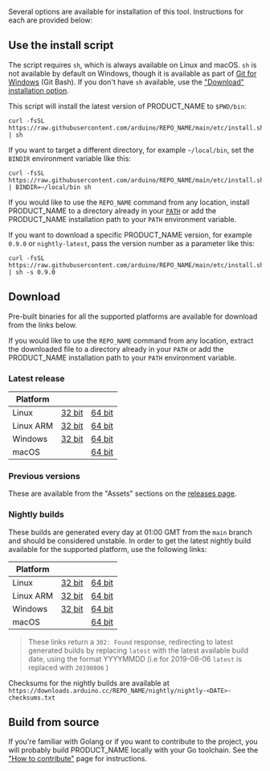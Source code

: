 <!-- Source: https://github.com/arduino/tooling-project-assets/blob/main/other/installation-script/installation.md -->

Several options are available for installation of this tool. Instructions for each are provided below:

## Use the install script

The script requires `sh`, which is always available on Linux and macOS. `sh` is not available by default on Windows,
though it is available as part of [Git for Windows](https://gitforwindows.org/) (Git Bash). If you don't have `sh`
available, use the ["Download" installation option](#download).

This script will install the latest version of PRODUCT_NAME to `$PWD/bin`:

```
curl -fsSL https://raw.githubusercontent.com/arduino/REPO_NAME/main/etc/install.sh | sh
```

If you want to target a different directory, for example `~/local/bin`, set the `BINDIR` environment variable like this:

```
curl -fsSL https://raw.githubusercontent.com/arduino/REPO_NAME/main/etc/install.sh | BINDIR=~/local/bin sh
```

If you would like to use the `REPO_NAME` command from any location, install PRODUCT_NAME to a directory already in
your [`PATH`](https://en.wikipedia.org/wiki/PATH%5F%28variable%29) or add the PRODUCT_NAME installation path to your
`PATH` environment variable.

If you want to download a specific PRODUCT_NAME version, for example `0.9.0` or `nightly-latest`, pass the version
number as a parameter like this:

```
curl -fsSL https://raw.githubusercontent.com/arduino/REPO_NAME/main/etc/install.sh | sh -s 0.9.0
```

## Download

Pre-built binaries for all the supported platforms are available for download from the links below.

If you would like to use the `REPO_NAME` command from any location, extract the downloaded file to a directory
already in your `PATH` or add the PRODUCT_NAME installation path to your `PATH` environment variable.

### Latest release

| Platform  |                      |                      |
| --------- | -------------------- | -------------------- |
| Linux     | [32 bit][linux32]    | [64 bit][linux64]    |
| Linux ARM | [32 bit][linuxarm32] | [64 bit][linuxarm64] |
| Windows   | [32 bit][windows32]  | [64 bit][windows64]  |
| macOS     |                      | [64 bit][macos]      |

[linux64]: https://downloads.arduino.cc/REPO_NAME/REPO_NAME_latest_Linux_64bit.tar.gz
[linux32]: https://downloads.arduino.cc/REPO_NAME/REPO_NAME_latest_Linux_32bit.tar.gz
[linuxarm64]: https://downloads.arduino.cc/REPO_NAME/REPO_NAME_latest_Linux_ARM64.tar.gz
[linuxarm32]: https://downloads.arduino.cc/REPO_NAME/REPO_NAME_latest_Linux_ARMv7.tar.gz
[windows64]: https://downloads.arduino.cc/REPO_NAME/REPO_NAME_latest_Windows_64bit.zip
[windows32]: https://downloads.arduino.cc/REPO_NAME/REPO_NAME_latest_Windows_32bit.zip
[macos]: https://downloads.arduino.cc/REPO_NAME/REPO_NAME_latest_macOS_64bit.tar.gz

### Previous versions

These are available from the "Assets" sections on the [releases page](https://github.com/arduino/REPO_NAME/releases).

### Nightly builds

These builds are generated every day at 01:00 GMT from the `main` branch and should be considered unstable. In order to
get the latest nightly build available for the supported platform, use the following links:

| Platform  |                              |                              |
| --------- | ---------------------------- | ---------------------------- |
| Linux     | [32 bit][linux32-nightly]    | [64 bit][linux64-nightly]    |
| Linux ARM | [32 bit][linuxarm32-nightly] | [64 bit][linuxarm64-nightly] |
| Windows   | [32 bit][windows32-nightly]  | [64 bit][windows64-nightly]  |
| macOS     |                              | [64 bit][macos-nightly]      |

[linux64-nightly]: https://downloads.arduino.cc/REPO_NAME/nightly/REPO_NAME_nightly-latest_Linux_64bit.tar.gz
[linux32-nightly]: https://downloads.arduino.cc/REPO_NAME/nightly/REPO_NAME_nightly-latest_Linux_32bit.tar.gz
[linuxarm64-nightly]: https://downloads.arduino.cc/REPO_NAME/nightly/REPO_NAME_nightly-latest_Linux_ARM64.tar.gz
[linuxarm32-nightly]: https://downloads.arduino.cc/REPO_NAME/nightly/REPO_NAME_nightly-latest_Linux_ARMv7.tar.gz
[windows64-nightly]: https://downloads.arduino.cc/REPO_NAME/nightly/REPO_NAME_nightly-latest_Windows_64bit.zip
[windows32-nightly]: https://downloads.arduino.cc/REPO_NAME/nightly/REPO_NAME_nightly-latest_Windows_32bit.zip
[macos-nightly]: https://downloads.arduino.cc/REPO_NAME/nightly/REPO_NAME_nightly-latest_macOS_64bit.tar.gz

> These links return a `302: Found` response, redirecting to latest generated builds by replacing `latest` with the
> latest available build date, using the format YYYYMMDD (i.e for 2019-08-06 `latest` is replaced with `20190806` )

Checksums for the nightly builds are available at
`https://downloads.arduino.cc/REPO_NAME/nightly/nightly-<DATE>-checksums.txt`

## Build from source

If you're familiar with Golang or if you want to contribute to the project, you will probably build PRODUCT_NAME locally
with your Go toolchain. See the ["How to contribute"](CONTRIBUTING.md#building-the-source-code) page for instructions.
